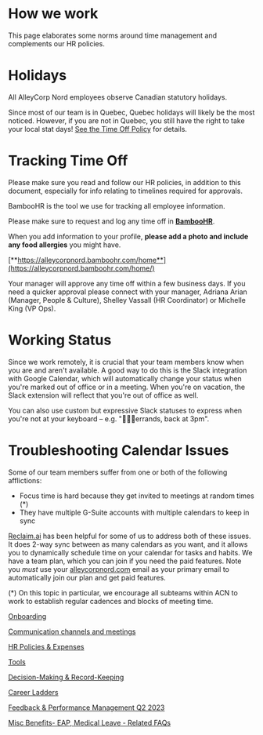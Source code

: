 # How we work

This page elaborates some norms around time management and complements our HR policies. 

# Holidays

All AlleyCorp Nord employees observe Canadian statutory holidays. 

Since most of our team is in Quebec, Quebec holidays will likely be the most noticed. However, if you are not in Quebec, you still have the right to take your local stat days! [See the Time Off Policy](https://www.notion.so/Time-Off-Policy-b0eb6f1d5f3b4b5bae17e8525b690b25?pvs=21) for details.

# Tracking Time Off

Please make sure you read and follow our HR policies, in addition to this document, especially for info relating to timelines required for approvals.

BambooHR is the tool we use for tracking all employee information.  

Please make sure to request and log any time off in [**BambooHR**](https://app.bamboohr.com/login/).

When you add  information to your profile, **please add a photo and include any food allergies** you might have.

[**https://alleycorpnord.bamboohr.com/home**](https://alleycorpnord.bamboohr.com/home/)

Your manager will approve any time off within a few business days.  If you need a quicker approval please connect with your manager, Adriana Arian (Manager, People & Culture), Shelley Vassall (HR Coordinator) or Michelle King (VP Ops).

# Working Status

Since we work remotely, it is crucial that your team members know when you are and aren't available. A good way to do this is the Slack integration with Google Calendar, which will automatically change your status when you're marked out of office or in a meeting.  When you're on vacation, the Slack extension will reflect that you're out of office as well. 

You can also use custom but expressive Slack statuses to express when you're not at your keyboard – e.g. "🚶🏻‍♀️errands, back at 3pm". 

# Troubleshooting Calendar Issues

Some of our team members suffer from one or both of the following afflictions:

- Focus time is hard because they get invited to meetings at random times (*)
- They have multiple G-Suite accounts with multiple calendars to keep in sync

[Reclaim.ai](http://reclaim.ai) has been helpful for some of us to address both of these issues. It does 2-way sync between as many calendars as you want, and it allows you to dynamically schedule time on your calendar for tasks and habits. We have a team plan, which you can join if you need the paid features. Note you *must* use your [alleycorpnord.com](http://alleycorpnord.com) email as your primary email to automatically join our plan and get paid features.

(*) On this topic in particular, we encourage all subteams within ACN to work to establish regular cadences and blocks of meeting time.

[Onboarding](Onboarding%20e7f91972c8134b27bf869380cf5d6b50.md)

[Communication channels and meetings](Communication%20channels%20and%20meetings%2016a2dfe35eb5426892c373b5ce2f2e42.md)

[HR Policies & Expenses](HR%20Policies%20&%20Expenses%206328d9aa141a411d8eeaa0856f66d149.md)

[Tools](Tools%204bff172236a84035a5904951e1683c5c.md)

[Decision-Making & Record-Keeping](Decision-Making%20&%20Record-Keeping%206d99f94b137b45d5907e67786a31fe10.md)

[Career Ladders](Career%20Ladders%20bd3184cdd09a45bc95dae9d65e50c722.md)

[Feedback & Performance Management Q2 2023](Feedback%20&%20Performance%20Management%20Q2%202023%2011fd375a7e19490c85deb481f7073ec5.md)

[Misc Benefits- EAP, Medical Leave - Related FAQs](Misc%20Benefits-%20EAP,%20Medical%20Leave%20-%20Related%20FAQs%2003bf482f6151400d8b8f416a45241b7b.md)